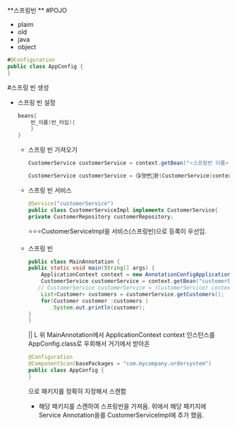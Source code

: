 **스프링빈 **
#POJO
- plaim
- old
- java
- object

```java
#@Configuration
public class AppConfig {
}
```

#스프링 빈 생성
- 스프링 빈 설정
  ```java
  beans{
      빈_이름(빈_타입){
      }
  }
  ```

  - 스프링 빈 가져오기
    ```java
    CustomerService customerService = context.getBean("⭐️스프링빈 이름⭐️", CustomerService.class(⭐️반환할 데이터타입⭐️);

    CustomerService customerService = 😘형변환(CustomerService)context.getBean("⭐️스프링빈 이름⭐️");


  - 스프링 빈 서비스
    ```java
    @Service("customerService")
    public class CustomerServiceImpl implements CustomerService{
    private CustomerRepository customerRepository;

    ```
    ⭐️⭐️⭐️CustomerServiceImpl을 서비스(스프링빈)으로 등록이 우선임.

  - 스프링 빈
    ```java
    public class MainAnnotation {
    public static void main(String[] args) {
        ApplicationContext context = new AnnotationConfigApplicationContext(AppConfig.class);
        CustomerService customerService = context.getBean("customerService", CustomerService.class);
       // CustomerService customerService = (CustomerService) context.getBean("customerService");
        List<Customer> customers = customerService.getCustomers();
        for(Customer customer :customers )
            System.out.println(customer);
    }
    }
    ```

    ||
     L 위 MainAnnotation에서 ApplicationContext context 인스턴스를 AppConfig.class로 우회해서 거기에서 받아온
    ```java
    @Configuration
    @ComponentScan(basePackages = "com.mycompany.ordersystem")
    public class AppConfig {
    }

    ```
    으로 패키지를 정확히 지정해서 스캔함
    - 해당 패키지를 스캔하여 스프링빈을 가져옴. 위에서 해당 패키지에 Service Annotation을를 CustomerServiceImpl에 추가 했음.
  
    

